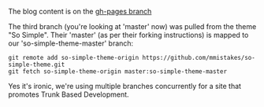 The blog content is on the [gh-pages branch](https://github.com/paul-hammant/tbd/tree/gh-pages)

The third branch (you're looking at 'master' now) was pulled from the theme "So Simple".  Their 'master' (as per their forking instructions) is mapped to our 'so-simple-theme-master' branch:

```
git remote add so-simple-theme-origin https://github.com/mmistakes/so-simple-theme.git
git fetch so-simple-theme-origin master:so-simple-theme-master
```

Yes it's ironic, we're using multiple branches concurrently for a site that promotes Trunk Based Development.